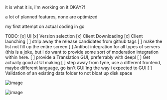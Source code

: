 it is what it is, i'm working on it OKAY?!

a lot of planned features, none are optimized

my first attempt on actual coding in go

TODO:
[x] UI
[x] Version selection
[x] Client Downloading
[x] Client launching
[ ] strip away the release candidates from github tags
[ ] make the list not fill up the entire screen
[ ] Antibot integration for all types of servers (this is a joke, but i do want to provide some sort of moderation integration within here. 
[ ] provide a Translation GUI, preferrably with deepl
[ ] Get actually good at UI making
[ ] step away from fyne, use a different frontend, maybe different language, go isn't GUI'ing the way i expected to GUI
[ ] Validation of an existing data folder to not bloat up disk space


![image](https://github.com/user-attachments/assets/518af2f4-de83-49d1-8fb9-5e6e145dc95d)

![image](https://github.com/user-attachments/assets/5c6739d7-bea0-44d0-aac1-6a7b3589a3db)
